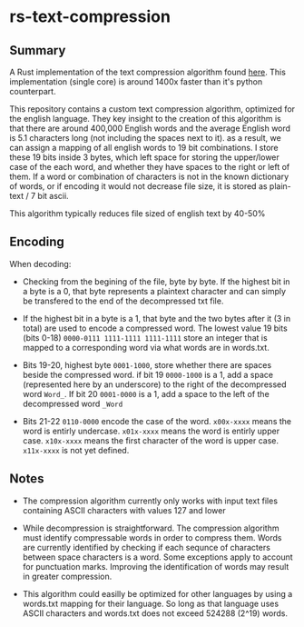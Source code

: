 # rs-text-compression

## Summary

A Rust implementation of the text compression algorithm found [here](https://github.com/sloganking/text-compression). This implementation (single core) is around 1400x faster than it's python counterpart.

This repository contains a custom text compression algorithm, optimized for the english language. They key insight to the creation of this algorithm is that there are around 400,000 English words and the average English word is 5.1 characters long (not including the spaces next to it). as a result, we can assign a mapping of all english words to 19 bit combinations. I store these 19 bits inside 3 bytes, which left space for storing the upper/lower case of the each word, and whether they have spaces to the right or left of them. If a word or combination of characters is not in the known dictionary of words, or if encoding it would not decrease file size, it is stored as plain-text / 7 bit ascii.

This algorithm typically reduces file sized of english text by 40-50%

## Encoding

When decoding:

- Checking from the begining of the file, byte by byte. If the highest bit in a byte is a 0, that byte represents a plaintext character and can simply be transfered to the end of the decompressed txt file.

- If the highest bit in a byte is a 1, that byte and the two bytes after it (3 in total) are used to encode a compressed word. The lowest value 19 bits (bits 0-18) ``0000-0111 1111-1111 1111-1111`` store an integer that is mapped to a corresponding word via what words are in words.txt. 

- Bits 19-20, highest byte ``0001-1000``, store whether there are spaces beside the compressed word. if bit 19 ``0000-1000`` is a 1, add a space (represented here by an underscore) to the right of the decompressed word ``Word_``. If bit 20 ``0001-0000`` is a 1, add a space to the left of the decompressed word ``_Word``

- Bits 21-22 ``0110-0000`` encode the case of the word. ``x00x-xxxx`` means the word is entirly undercase. ``x01x-xxxx`` means the word is entirly upper case. ``x10x-xxxx`` means the first character of the word is upper case. ``x11x-xxxx`` is not yet defined.

## Notes

- The compression algorithm currently only works with input text files containing ASCII characters with values 127 and lower

- While decompression is straightforward. The compression algorithm must identify compressable words in order to compress them. Words are currently identified by checking if each sequnce of characters between space characters is a word. Some exceptions apply to account for punctuation marks. Improving the identification of words may result in greater compression.

- This algorithm could easilly be optimized for other languages by using a words.txt mapping for their language. So long as that language uses ASCII characters and words.txt does not exceed 524288 (2^19) words.
